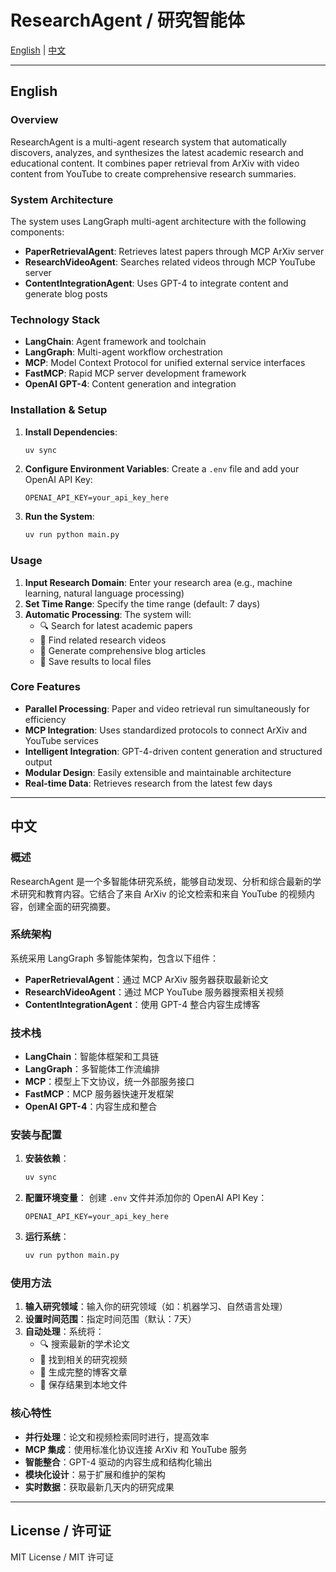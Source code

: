 # ResearchAgent / 研究智能体

[English](#english) | [中文](#中文)

---

## English

### Overview

ResearchAgent is a multi-agent research system that automatically discovers, analyzes, and synthesizes the latest academic research and educational content. It combines paper retrieval from ArXiv with video content from YouTube to create comprehensive research summaries.

### System Architecture

The system uses LangGraph multi-agent architecture with the following components:

- **PaperRetrievalAgent**: Retrieves latest papers through MCP ArXiv server
- **ResearchVideoAgent**: Searches related videos through MCP YouTube server  
- **ContentIntegrationAgent**: Uses GPT-4 to integrate content and generate blog posts

### Technology Stack

- **LangChain**: Agent framework and toolchain
- **LangGraph**: Multi-agent workflow orchestration
- **MCP**: Model Context Protocol for unified external service interfaces
- **FastMCP**: Rapid MCP server development framework
- **OpenAI GPT-4**: Content generation and integration

### Installation & Setup

1. **Install Dependencies**:
   ```bash
   uv sync
   ```

2. **Configure Environment Variables**:
   Create a `.env` file and add your OpenAI API Key:
   ```env
   OPENAI_API_KEY=your_api_key_here
   ```

3. **Run the System**:
   ```bash
   uv run python main.py
   ```

### Usage

1. **Input Research Domain**: Enter your research area (e.g., machine learning, natural language processing)
2. **Set Time Range**: Specify the time range (default: 7 days)
3. **Automatic Processing**: The system will:
   - 🔍 Search for latest academic papers
   - 🎥 Find related research videos
   - 📝 Generate comprehensive blog articles
   - 💾 Save results to local files

### Core Features

- **Parallel Processing**: Paper and video retrieval run simultaneously for efficiency
- **MCP Integration**: Uses standardized protocols to connect ArXiv and YouTube services
- **Intelligent Integration**: GPT-4-driven content generation and structured output
- **Modular Design**: Easily extensible and maintainable architecture
- **Real-time Data**: Retrieves research from the latest few days

---

## 中文

### 概述

ResearchAgent 是一个多智能体研究系统，能够自动发现、分析和综合最新的学术研究和教育内容。它结合了来自 ArXiv 的论文检索和来自 YouTube 的视频内容，创建全面的研究摘要。

### 系统架构

系统采用 LangGraph 多智能体架构，包含以下组件：

- **PaperRetrievalAgent**：通过 MCP ArXiv 服务器获取最新论文
- **ResearchVideoAgent**：通过 MCP YouTube 服务器搜索相关视频
- **ContentIntegrationAgent**：使用 GPT-4 整合内容生成博客

### 技术栈

- **LangChain**：智能体框架和工具链
- **LangGraph**：多智能体工作流编排
- **MCP**：模型上下文协议，统一外部服务接口
- **FastMCP**：MCP 服务器快速开发框架
- **OpenAI GPT-4**：内容生成和整合

### 安装与配置

1. **安装依赖**：
   ```bash
   uv sync
   ```

2. **配置环境变量**：
   创建 `.env` 文件并添加你的 OpenAI API Key：
   ```env
   OPENAI_API_KEY=your_api_key_here
   ```

3. **运行系统**：
   ```bash
   uv run python main.py
   ```

### 使用方法

1. **输入研究领域**：输入你的研究领域（如：机器学习、自然语言处理）
2. **设置时间范围**：指定时间范围（默认：7天）
3. **自动处理**：系统将：
   - 🔍 搜索最新的学术论文
   - 🎥 找到相关的研究视频
   - 📝 生成完整的博客文章
   - 💾 保存结果到本地文件

### 核心特性

- **并行处理**：论文和视频检索同时进行，提高效率
- **MCP 集成**：使用标准化协议连接 ArXiv 和 YouTube 服务
- **智能整合**：GPT-4 驱动的内容生成和结构化输出
- **模块化设计**：易于扩展和维护的架构
- **实时数据**：获取最新几天内的研究成果

---

## License / 许可证

MIT License / MIT 许可证